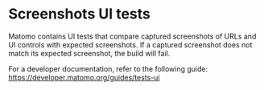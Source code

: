 # Screenshots UI tests

Matomo contains UI tests that compare captured screenshots of URLs and UI controls with expected screenshots.
If a captured screenshot does not match its expected screenshot, the build will fail. 

For a developer documentation, refer to the following guide: https://developer.matomo.org/guides/tests-ui
